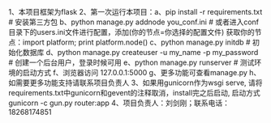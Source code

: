 1、本项目框架为flask
2、第一次运行本项目：a、pip install -r requirements.txt  # 安装第三方包
				  b、python manage.py addnode you_conf.ini # 或者进入conf目录下的users.ini文件进行配置，添加(你的节点=你选择的配置文件)                  	获取你的节点：import platform; print platform.node()
				  c、python manage.py initdb  # 初始化数据库
				  d、python manage.py createuser -u my_name -p my_password # 创建一个后台用户，登录时候可用
				  e、python manage.py runserver		# 测试环境的启动方式
				  f、浏览器访问 127.0.0.1:5000
				  g、更多功能可查看manage.py
				  h、如需要更多功能支持请联系项目负责人
3、如果用gunicorn作为wsgi serve, 请将requirements.txt中gunicorn和gevent的注释取消，install完之后启动, 启动方式 gunicorn -c gun.py router:app
4、项目负责人：刘剑刚；联系电话：18268174851